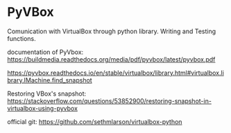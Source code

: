 # PyVBox
Comunication with VirtualBox through python library. Writing and Testing functions.


documentation of PyVbox:
https://buildmedia.readthedocs.org/media/pdf/pyvbox/latest/pyvbox.pdf

https://pyvbox.readthedocs.io/en/stable/virtualbox/library.html#virtualbox.library.IMachine.find_snapshot

Restoring VBox's snapshot:
https://stackoverflow.com/questions/53852900/restoring-snapshot-in-virtualbox-using-pyvbox

official git:
https://github.com/sethmlarson/virtualbox-python

